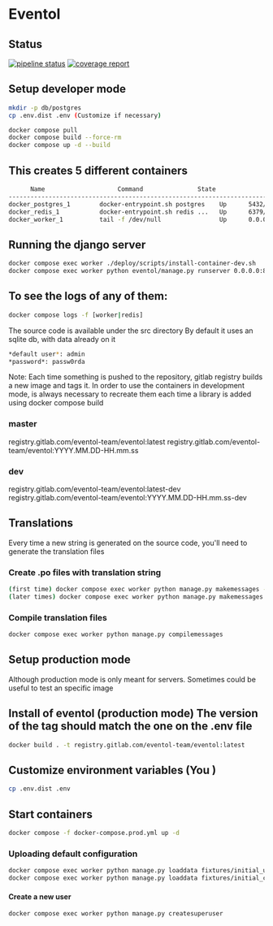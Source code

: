 # Eventol

## Status

[![pipeline status](https://github.com/eventol/eventol/badges/master/pipeline.svg)](https://github.com/eventol/eventol/commits/master)
[![coverage report](https://github.com/eventol/eventol/badges/master/coverage.svg)](https://github.com/eventol/eventol/commits/master)

## Setup developer mode

```bash
mkdir -p db/postgres
cp .env.dist .env (Customize if necessary)

docker compose pull
docker compose build --force-rm
docker compose up -d --build
```

## This creates 5 different containers

```bash
      Name                    Command               State                Ports
--------------------------------------------------------------------------------------------
docker_postgres_1        docker-entrypoint.sh postgres    Up      5432/tcp
docker_redis_1           docker-entrypoint.sh redis ...   Up      6379/tcp
docker_worker_1          tail -f /dev/null                Up      0.0.0.0:8000->8000/tcp
```

## Running the django server

```bash
docker compose exec worker ./deploy/scripts/install-container-dev.sh
docker compose exec worker python eventol/manage.py runserver 0.0.0.0:8000
```

## To see the logs of any of them:

```bash
docker compose logs -f [worker|redis]
```

The source code is available under the src directory
By default it uses an sqlite db, with data already on it

```bash
*default user*: admin
*password*: passw0rda
```

Note: Each time something is pushed to the repository, gitlab registry builds a new image and tags it. In order to use the containers in development mode, is always necessary to recreate them each time a library is added using docker compose build

### master

 registry.gitlab.com/eventol-team/eventol:latest
 registry.gitlab.com/eventol-team/eventol:YYYY.MM.DD-HH.mm.ss

### dev

 registry.gitlab.com/eventol-team/eventol:latest-dev
 registry.gitlab.com/eventol-team/eventol:YYYY.MM.DD-HH.mm.ss-dev

## Translations

Every time a new string is generated on the source code, you'll need to
generate the translation files

### Create .po files with  translation string

```bash
(first time) docker compose exec worker python manage.py makemessages -l es --no-location
(later times) docker compose exec worker python manage.py makemessages -a --no-location
```

### Compile translation files

```bash
docker compose exec worker python manage.py compilemessages
```

## Setup production mode

Although production mode is only meant for servers. Sometimes could be useful
to test an specific image

## Install of eventol (production mode) The version of the tag should match the one on the .env file

```bash
docker build . -t registry.gitlab.com/eventol-team/eventol:latest
```

## Customize environment variables (You )

```bash
cp .env.dist .env
```

## Start containers

```bash
docker compose -f docker-compose.prod.yml up -d
```

### Uploading default configuration

```bash
docker compose exec worker python manage.py loaddata fixtures/initial_users.json
docker compose exec worker python manage.py loaddata fixtures/initial_config.json
```

#### Create a new user

```bash
docker compose exec worker python manage.py createsuperuser
```
